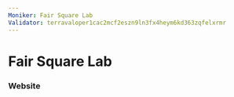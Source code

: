 ```yaml
---
Moniker: Fair Square Lab
Validator: terravaloper1cac2mcf2eszn9ln3fx4heym6kd363zqfelxrmr
---
```


# Fair Square Lab



### Website



